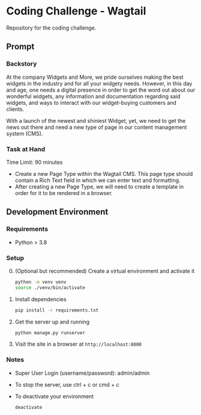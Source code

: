 # Coding Challenge - Wagtail

Repository for the coding challenge.

## Prompt

### Backstory

At the company Widgets and More, we pride ourselves making the best widgets in the industry and for all your widgety needs. However, in this day and age, one needs a digital presence in order to get the word out about our wonderful widgets, any information and documentation regarding said widgets, and ways to interact with our widget-buying customers and clients.

With a launch of the newest and shiniest Widget, yet, we need to get the news out there and need a new type of page in our content management system (CMS).

### Task at Hand

Time Limit: 90 minutes

* Create a new Page Type within the Wagtail CMS. This page type should contain a Rich Text field in which we can enter text and formatting.
* After creating a new Page Type, we will need to create a template in order for it to be rendered in a browser.

## Development Environment

### Requirements

* Python > 3.8

### Setup

0. (Optional but recommended) Create a virtual environment and activate it

    ```bash
    python -m venv venv
    source ./venv/bin/activate
    ```

1. Install dependencies

    ```bash
    pip install -r requirements.txt
    ```

2. Get the server up and running

    ```bash
    python manage.py runserver
    ```

3. Visit the site in a browser at `http://localhost:8000`

### Notes

* Super User Login (username/password): admin/admin
* To stop the server, use ctrl + c or cmd + c
* To deactivate your environment

    ```shell
    deactivate
    ```
